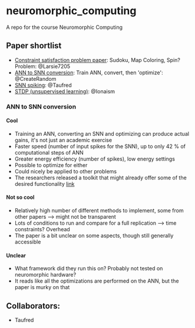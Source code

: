 # neuromorphic_computing
A repo for the course Neuromorphic Computing

## Paper shortlist
* [Constraint satisfaction problem paper](https://www.frontiersin.org/articles/10.3389/fnins.2017.00714/full): Sudoku, Map Coloring, Spin? Problem: @Larsie7205
* [ANN to SNN conversion](https://dl.acm.org/citation.cfm?id=2851613.2851724): Train ANN, convert, then 'optimize': @CreateRandom
* [SNN spiking](https://arxiv.org/pdf/1602.08323.pdf): @Taufred
* [STDP (unsupervised learning)](https://www.frontiersin.org/articles/10.3389/fncom.2015.00099/full): @Ionaism

### ANN to SNN conversion

#### Cool 

* Training an ANN, converting an SNN and optimizing can produce actual gains, it's not just an academic exercise
* Faster speed (number of input spikes for the SNN), up to only 42 % of computational steps of ANN
* Greater energy efficiency (number of spikes), low energy settings
* Possible to optimize for either
* Could nicely be applied to other problems
* The researchers released a toolkit that might already offer some of the desired functionality [link](http://sensors.ini.uzh.ch/news_page/snn-conversion-2017.html)

#### Not so cool
* Relatively high number of different methods to implement, some from other papers --> might not be transparent
* Lots of conditions to run and compare for a full replication --> time constraints? Overhead
* The paper is a bit unclear on some aspects, though still generally accessible

#### Unclear
* What framework did they run this on? Probably not tested on neuromorphic hardware?
* It reads like all the optimizations are performed on the ANN, but the paper is murky on that

## Collaborators:
* Taufred
